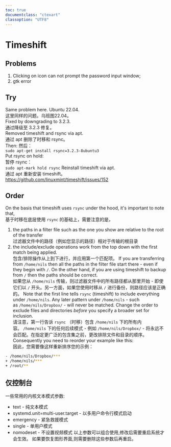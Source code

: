 ```yaml
---
toc: true
documentclass: "ctexart"
classoption: "UTF8"
---
```

# Timeshift
## Problems
1. Clicking on icon can not prompt the password input window;
2. gtk error
## Try
Same problem here. Ubuntu 22.04.  
这里同样的问题。乌班图22.04。  
Fixed by downgrading to 3.2.3.  
通过降级至 3.2.3 修复。  
Removed timeshift and rsync via apt.  
通过 apt 删除了时移和 rsync。  
Then: 然后：  
`sudo apt-get install rsync=3.2.3-8ubuntu3`  
Put rsync on hold:  
暂停 rsync：  
`sudo apt-mark hold rsync`
Reinstall timeshift via apt.  
通过 apt 重新安装 timeshift。
<https://github.com/linuxmint/timeshift/issues/152>
## Order
On the basis that timeshift uses `rsync` under the hood, it's important to note that,  
基于时移在底层使用 `rsync` 的基础上，需要注意的是，
1. the paths in a filter file such as the one you show are relative to the root of the transfer  
    过滤器文件中的路径（例如您显示的路径）相对于传输的根目录
2. the include/exclude operations work from the top down with the first match being applied.  
    包含/排除操作从上到下进行，并应用第一个匹配项。
If you are transferring from `/home/nils` then all the paths in the filter file start there - even if they begin with `/`. On the other hand, if you are using timeshift to backup from `/` then the paths should be correct.  
如果您从 `/home/nils` 传输，则过滤器文件中的所有路径都从那里开始 - 即使它们以 `/` 开头。另一方面，如果您使用时移从 `/` 进行备份，则路径应该是正确的。
Note that the first line tells `rsync` (timeshift) to include everything under `/home/nils`. Any later pattern under `/home/nils` - such as `/home/nils/Dropbox/` - will never be matched. Change the order to exclude files and directories _before_ you specify a broader set for inclusion.  
请注意，第一行告诉 `rsync` （时移）包含 `/home/nils` 下的所有内容。 `/home/nils` 下的任何后续模式 - 例如 `/home/nils/Dropbox/` - 将永远不会匹配。在指定更广泛的包含集之前，更改排除文件和目录的顺序。
Consequently you need to reorder your example like this:  
因此，您需要像这样重新排序您的示例：
```bash
- /home/nils/Dropbox/***
+ /home/nils/***
+ /root/**
```
## 仅控制台
一些常用的内核文本模式参数:
- text - 纯文本模式
- systemd.unit=multi-user.target - 以多用户命令行模式启动
- emergency - 紧急救援模式
- single - 单用户模式
- nomodeset - 不设置视频模式
以上参数可以组合使用,修改后需要重启系统才会生效。
如果要恢复图形界面,则需要删除这些参数后再重启。
